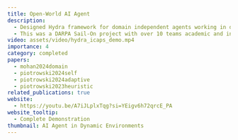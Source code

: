 ```yaml
---
title: Open-World AI Agent
description:
  - Designed Hydra framework for domain independent agents working in dynamic environments. Dynamic environment is the one where the assumptions made by the agent during training phase change during the test phase. The agent needs to (1) understand the assumptions, and  (2) accomodate them in its own model. We used the PDDL+ to model these environments and incorporate the changes.
  - This was a DARPA Sail-On project with over 10 teams academic and industry partners, undertaken by PARC, where we were the top performing team. The evaluation was performed by third-party on Angry Birds game, Minecraft based grid environments, and Cartpole 3D versions. We also presented a real-world demonstration where fighter jet trajectories were updated due to changes in the environment.
video: assets/video/hydra_icaps_demo.mp4
importance: 4
category: completed
papers: 
  - mohan2024domain
  - piotrowski2024self
  - piotrowski2024adaptive
  - piotrowski2023heuristic
related_publications: true
website:
  - https://youtu.be/A7iJLplxTqg?si=YEigv6h72qrcE_PA
website_tooltip:
  - Complete Demonstration
thumbnail: AI Agent in Dynamic Environments
---
```

